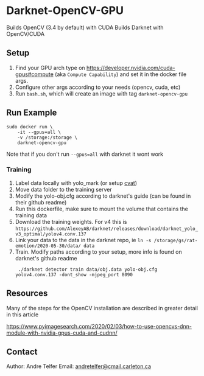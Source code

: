 # Darknet-OpenCV-GPU
Builds OpenCV (3.4 by default) with CUDA 
Builds Darknet with OpenCV/CUDA

## Setup
1. Find your GPU arch type on https://developer.nvidia.com/cuda-gpus#compute (aka `Compute Capability`) and set it in the docker file args.
2. Configure other args according to your needs (opencv, cuda, etc)
3. Run `bash.sh`, which will create an image with tag `darknet-opencv-gpu`

## Run Example
```
sudo docker run \
    -it --gpus=all \
    -v /storage:/storage \
    darknet-opencv-gpu
```

Note that if you don't run `--gpus=all` with darknet it wont work

### Training
1. Label data locally with yolo_mark (or setup [cvat](https://github.com/opencv/cvat))
2. Move data folder to the training server
3. Modify the yolo-obj.cfg according to darknet's guide (can be found in their github readme)
4. Run this dockerfile, make sure to mount the volume that contains the training data
5. Download the training weights. For v4 this is `https://github.com/AlexeyAB/darknet/releases/download/darknet_yolo_v3_optimal/yolov4.conv.137`
6. Link your data to the data in the darknet repo, ie `ln -s /storage/gs/rat-emotion/2020-05-30/data/ data`
7. Train. Modify paths according to your setup, more info is found on darknet's github readme
   ```
    ./darknet detector train data/obj.data yolo-obj.cfg yolov4.conv.137 -dont_show -mjpeg_port 8090
   ```


## Resources
Many of the steps for the OpenCV installation are described in greater detail in this article

https://www.pyimagesearch.com/2020/02/03/how-to-use-opencvs-dnn-module-with-nvidia-gpus-cuda-and-cudnn/

## Contact
Author: Andre Telfer
Email: andretelfer@cmail.carleton.ca